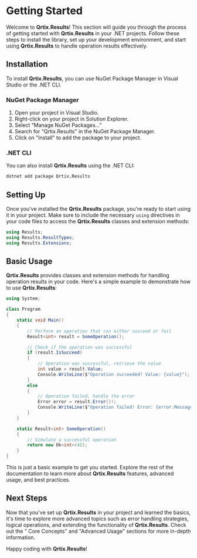# Getting Started

Welcome to **Qrtix.Results**! This section will guide you through the process of getting started with **Qrtix.Results** in your
.NET projects. Follow these steps to install the library, set up your development environment, and start using
**Qrtix.Results** to handle operation results effectively.

## Installation

To install **Qrtix.Results**, you can use NuGet Package Manager in Visual Studio or the .NET CLI.

### NuGet Package Manager

1. Open your project in Visual Studio.
2. Right-click on your project in Solution Explorer.
3. Select "Manage NuGet Packages..."
4. Search for "Qrtix.Results" in the NuGet Package Manager.
5. Click on "Install" to add the package to your project.

### .NET CLI

You can also install **Qrtix.Results** using the .NET CLI:

```sh
dotnet add package Qrtix.Results
```

## Setting Up

Once you've installed the **Qrtix.Results** package, you're ready to start using it in your project. Make sure to include
the necessary `using` directives in your code files to access the **Qrtix.Results** classes and extension methods:

```csharp
using Results;
using Results.ResultTypes;
using Results.Extensions;
```

## Basic Usage

**Qrtix.Results** provides classes and extension methods for handling operation results in your code. Here's a simple
example to demonstrate how to use **Qrtix.Results**:

```csharp
using System;

class Program
{
    static void Main()
    {
        // Perform an operation that can either succeed or fail
        Result<int> result = SomeOperation();

        // Check if the operation was successful
        if (result.IsSucceed)
        {
            // Operation was successful, retrieve the value
            int value = result.Value;
            Console.WriteLine($"Operation succeeded! Value: {value}");
        }
        else
        {
            // Operation failed, handle the error
            Error error = result.Error()!;
            Console.WriteLine($"Operation failed! Error: {error.Message}");
        }
    }

    static Result<int> SomeOperation()
    {
        // Simulate a successful operation
        return new Ok<int>(42);
    }
}
```

This is just a basic example to get you started. Explore the rest of the documentation to learn more about **Qrtix.Results**
features, advanced usage, and best practices.

## Next Steps

Now that you've set up **Qrtix.Results** in your project and learned the basics, it's time to explore more advanced topics
such as error handling strategies, logical operations, and extending the functionality of **Qrtix.Results**. Check out the "
Core Concepts" and "Advanced Usage" sections for more in-depth information.

Happy coding with **Qrtix.Results**!